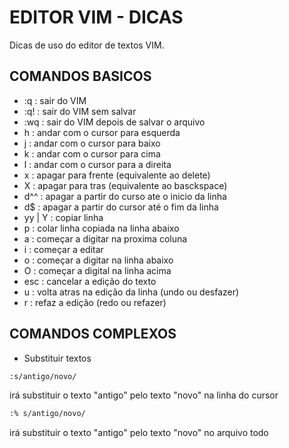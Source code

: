 # EDITOR VIM - DICAS 
Dicas de uso do editor de textos VIM.  
## COMANDOS BASICOS 
- :q : sair do VIM
- :q! : sair do VIM sem salvar
- :wq : sair do VIM depois de salvar o arquivo
- h : andar com o cursor para esquerda
- j : andar com o cursor para baixo
- k : andar com o cursor para cima
- l : andar com o cursor para a direita
- x : apagar para frente (equivalente ao delete) 
- X : apagar para tras (equivalente ao basckspace) 
- d^^ : apagar a partir do curso ate o inicio da linha
- d$ : apagar a partir do cursor até o fim da linha
- yy | Y : copiar linha 
- p : colar linha copiada na linha abaixo
- a : começar a digitar na proxima coluna
- i : começar a editar
- o : começar a digitar na linha abaixo
- O : começar a digital na linha acima
- esc : cancelar a edição do texto
- u : volta atras na edição da linha (undo ou desfazer)
- r : refaz a edição (redo ou refazer)
## COMANDOS COMPLEXOS
- Substituir textos
```sh
:s/antigo/novo/ 
```
irá substituir o texto "antigo" pelo texto "novo" na linha do cursor
```sh
:% s/antigo/novo/ 
```
irá substituir o texto "antigo" pelo texto "novo" no arquivo todo
